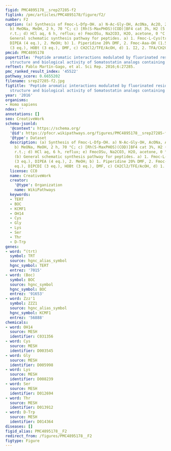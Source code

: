```yaml
---
figid: PMC4895178__srep27285-f2
figlink: /pmc/articles/PMC4895178/figure/f2/
number: F2
caption: (a) Synthesis of Fmoc-L-Dfp-OH. a) N-Ac-Gly-OH, AcONa, Ac2O, 2 h, 100 °C;
  b) MeONa, MeOH, 2 h, 70 °C; c) [Rh(S-MaxPHOS)(COD)]BF4 cat 3%, H2 (5 bar), MeOH,
  r.t.; d) HCl aq, 6 h, reflux; e) FmocOSu, Na2CO3, H2O, acetone, 0 °C to r.t.; (b)
  General schematic synthesis pathway for peptides. a) 1. Fmoc-L-Cys(trt)-OH (3 eq.),
  DIPEA (4 eq.), 2. MeOH; b) 1. Piperidine 20% DMF, 2. Fmoc-Aaa-OH (1.5–3 eq.), DIPCDI
  (3 eq.), HOBt (3 eq.), DMF, c) CH2Cl2/TFE/AcOH, d) 1. I2, 2. TFA/CH2Cl2/anisole/H2O.
pmcid: PMC4895178
papertitle: 'Peptide aromatic interactions modulated by fluorinated residues: Synthesis,
  structure and biological activity of Somatostatin analogs containing 3-(3′,5′difluorophenyl)-alanine.'
reftext: Pablo Martín-Gago, et al. Sci Rep. 2016;6:27285.
pmc_ranked_result_index: '45522'
pathway_score: 0.6655202
filename: srep27285-f2.jpg
figtitle: 'Peptide aromatic interactions modulated by fluorinated residues: Synthesis,
  structure and biological activity of Somatostatin analogs containing 3-(3′,5′difluorophenyl)-alanine'
year: '2016'
organisms:
- Homo sapiens
ndex: ''
annotations: []
seo: CreativeWork
schema-jsonld:
  '@context': https://schema.org/
  '@id': https://pfocr.wikipathways.org/figures/PMC4895178__srep27285-f2.html
  '@type': Dataset
  description: (a) Synthesis of Fmoc-L-Dfp-OH. a) N-Ac-Gly-OH, AcONa, Ac2O, 2 h, 100 °C;
    b) MeONa, MeOH, 2 h, 70 °C; c) [Rh(S-MaxPHOS)(COD)]BF4 cat 3%, H2 (5 bar), MeOH,
    r.t.; d) HCl aq, 6 h, reflux; e) FmocOSu, Na2CO3, H2O, acetone, 0 °C to r.t.;
    (b) General schematic synthesis pathway for peptides. a) 1. Fmoc-L-Cys(trt)-OH
    (3 eq.), DIPEA (4 eq.), 2. MeOH; b) 1. Piperidine 20% DMF, 2. Fmoc-Aaa-OH (1.5–3
    eq.), DIPCDI (3 eq.), HOBt (3 eq.), DMF, c) CH2Cl2/TFE/AcOH, d) 1. I2, 2. TFA/CH2Cl2/anisole/H2O.
  license: CC0
  name: CreativeWork
  creator:
    '@type': Organization
    name: WikiPathways
  keywords:
  - TERT
  - BOC
  - KCMF1
  - OH14
  - Cys
  - Gly
  - Lys
  - Ser
  - Thr
  - D-Trp
genes:
- word: “(trt)
  symbol: TRT
  source: hgnc_alias_symbol
  hgnc_symbol: TERT
  entrez: '7015'
- word: (Boc)
  symbol: BOC
  source: hgnc_symbol
  hgnc_symbol: BOC
  entrez: '91653'
- word: Zzz'1
  symbol: ZZZ1
  source: hgnc_alias_symbol
  hgnc_symbol: KCMF1
  entrez: '56888'
chemicals:
- word: OH14
  source: MESH
  identifier: C031356
- word: Cys
  source: MESH
  identifier: D003545
- word: Gly
  source: MESH
  identifier: D005998
- word: Lys
  source: MESH
  identifier: D008239
- word: Ser
  source: MESH
  identifier: D012694
- word: Thr
  source: MESH
  identifier: D013912
- word: D-Trp
  source: MESH
  identifier: D014364
diseases: []
figid_alias: PMC4895178__F2
redirect_from: /figures/PMC4895178__F2
figtype: Figure
---
```

